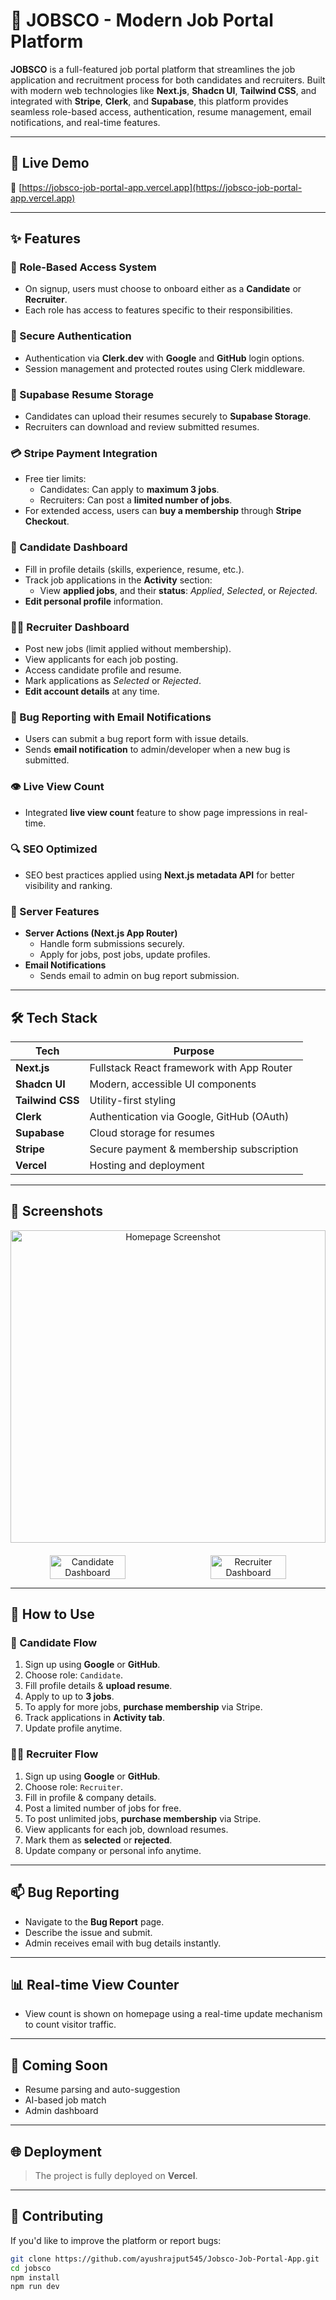 # 💼 JOBSCO - Modern Job Portal Platform

**JOBSCO** is a full-featured job portal platform that streamlines the job application and recruitment process for both candidates and recruiters. Built with modern web technologies like **Next.js**, **Shadcn UI**, **Tailwind CSS**, and integrated with **Stripe**, **Clerk**, and **Supabase**, this platform provides seamless role-based access, authentication, resume management, email notifications, and real-time features.

---

## 🚀 Live Demo

🔗 [https://jobsco-job-portal-app.vercel.app](https://jobsco-job-portal-app.vercel.app)

---

## ✨ Features

### 👥 Role-Based Access System
- On signup, users must choose to onboard either as a **Candidate** or **Recruiter**.
- Each role has access to features specific to their responsibilities.

### 🔐 Secure Authentication
- Authentication via **Clerk.dev** with **Google** and **GitHub** login options.
- Session management and protected routes using Clerk middleware.

### 📁 Supabase Resume Storage
- Candidates can upload their resumes securely to **Supabase Storage**.
- Recruiters can download and review submitted resumes.

### 💳 Stripe Payment Integration
- Free tier limits:
  - Candidates: Can apply to **maximum 3 jobs**.
  - Recruiters: Can post a **limited number of jobs**.
- For extended access, users can **buy a membership** through **Stripe Checkout**.

### 📌 Candidate Dashboard
- Fill in profile details (skills, experience, resume, etc.).
- Track job applications in the **Activity** section:
  - View **applied jobs**, and their **status**: _Applied_, _Selected_, or _Rejected_.
- **Edit personal profile** information.

### 🧑‍💼 Recruiter Dashboard
- Post new jobs (limit applied without membership).
- View applicants for each job posting.
- Access candidate profile and resume.
- Mark applications as _Selected_ or _Rejected_.
- **Edit account details** at any time.

### 🐞 Bug Reporting with Email Notifications
- Users can submit a bug report form with issue details.
- Sends **email notification** to admin/developer when a new bug is submitted.

### 👁️ Live View Count
- Integrated **live view count** feature to show page impressions in real-time.

### 🔍 SEO Optimized
- SEO best practices applied using **Next.js metadata API** for better visibility and ranking.

### 🔧 Server Features
- **Server Actions (Next.js App Router)**
  - Handle form submissions securely.
  - Apply for jobs, post jobs, update profiles.
- **Email Notifications**
  - Sends email to admin on bug report submission.
    
---

## 🛠️ Tech Stack

| Tech       | Purpose                                      |
|------------|----------------------------------------------|
| **Next.js**| Fullstack React framework with App Router    |
| **Shadcn UI**| Modern, accessible UI components           |
| **Tailwind CSS**| Utility-first styling                   |
| **Clerk**  | Authentication via Google, GitHub (OAuth)    |
| **Supabase**| Cloud storage for resumes                   |
| **Stripe** | Secure payment & membership subscription     |
| **Vercel** | Hosting and deployment                       |

---

## 📸 Screenshots

<div align="center">

  <img src="/public/screenshots/homepage.png" width="100%" height="auto" style="max-height: 500px; object-fit: cover; margin-bottom: 20px;" alt="Homepage Screenshot" />

  <div style="display: flex; justify-content: center; gap: 2%;">
    <img src="/public/screenshots/candidate-dashboard.png" width="49%" height="auto" style="max-height: 500px; object-fit: cover;" alt="Candidate Dashboard" />
    <img src="/public/screenshots/recruiter-dashboard.png" width="49%" height="auto" style="max-height: 500px; object-fit: cover;" alt="Recruiter Dashboard" />
  </div>

</div>


---

## 📌 How to Use

### 🧑 Candidate Flow
1. Sign up using **Google** or **GitHub**.
2. Choose role: `Candidate`.
3. Fill profile details & **upload resume**.
4. Apply to up to **3 jobs**.
5. To apply for more jobs, **purchase membership** via Stripe.
6. Track applications in **Activity tab**.
7. Update profile anytime.

### 🧑‍💼 Recruiter Flow
1. Sign up using **Google** or **GitHub**.
2. Choose role: `Recruiter`.
3. Fill in profile & company details.
4. Post a limited number of jobs for free.
5. To post unlimited jobs, **purchase membership** via Stripe.
6. View applicants for each job, download resumes.
7. Mark them as **selected** or **rejected**.
8. Update company or personal info anytime.

---

## 📫 Bug Reporting

- Navigate to the **Bug Report** page.
- Describe the issue and submit.
- Admin receives email with bug details instantly.

---

## 📊 Real-time View Counter

- View count is shown on homepage using a real-time update mechanism to count visitor traffic.

---

## 🧪 Coming Soon

- Resume parsing and auto-suggestion
- AI-based job match
- Admin dashboard

---

## 🌐 Deployment

> The project is fully deployed on **Vercel**.

---

## 🤝 Contributing

If you'd like to improve the platform or report bugs:

```bash
git clone https://github.com/ayushrajput545/Jobsco-Job-Portal-App.git
cd jobsco
npm install
npm run dev
